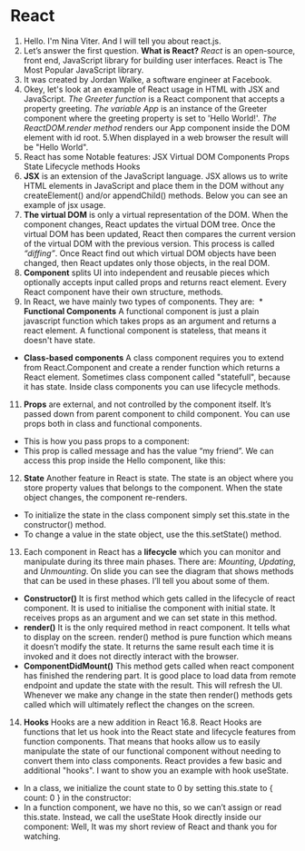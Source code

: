 # **React**
1. Hello. I'm Nina Viter. And I will tell you about react.js.
2. Let’s answer the first question. **What is React?**
*React* is an open-source, front end, JavaScript library for building user interfaces. React is The Most Popular JavaScript library.
3. It was created by Jordan Walke, a software engineer at Facebook.
4. Okey, let's look at an example of React usage in HTML with JSX and JavaScript.
*The Greeter function* is a React component that accepts a property greeting. 
*The variable App* is an instance of the Greeter component where the greeting property is set to 'Hello World!'. 
*The ReactDOM.render method* renders our App component inside the DOM element   with id root.
5.When displayed in a web browser the result will be "Hello World".
6. React has some Notable features:
    JSX
    Virtual DOM
    Components
    Props
    State
    Lifecycle methods
    Hooks
7. **JSX** is an extension of the JavaScript language.
JSX allows us to write HTML elements in JavaScript and place them in the DOM without any createElement()  and/or appendChild() methods.
Below you can see an example of jsx usage.
8. **The virtual DOM** is only a virtual representation of the DOM.
When the component changes, React updates the virtual DOM tree. Once the virtual DOM has been updated, React then compares the current version of the virtual DOM with the previous version. This process is called *“diffing”*.
Once React find out which virtual DOM objects have been changed, then React updates only those objects, in the real DOM.
9. **Component** splits UI into independent and reusable pieces which optionally accepts input called props and returns react element. Every React component have their own structure, methods.
10. In React, we have mainly two types of components. They are:
 ­­ * **Functional Components**
A functional component is just a plain javascript function which takes props as an argument and returns a react element. A functional component is stateless, that means  it doesn't have state.
  * **Class-based components**
A class component requires you to extend from React.Component and create a render function which returns a React element. Sometimes class component called "statefull", because it has state. Inside class components you can use lifecycle methods.
11. **Props** are external, and not controlled by the component itself. It’s passed down from parent component to child component. You can use props both in class and functional components.
  * This is how you pass props to a component:
  * This prop is called message and has the value “my friend”. We can access this prop inside the Hello component, like this:
12. **State**
Another feature in React is state. The state is an object where you store property values that belongs to the component. When the state object changes, the component re-renders.
  * To initialize the state in the class component simply set this.state  in the constructor() method.
  * To change a value in the state object, use the this.setState() method.
13. Each component in React has a **lifecycle** which you can monitor and manipulate during its three main phases.
There are: *Mounting*, *Updating*, and *Unmounting*.
On slide you can see the diagram that shows methods that can be used in these phases. I’ll tell you about some of them.
  * **Constructor()**
It is first method which gets called in the lifecycle of react component. It is used to initialise the component with initial state. It receives props as an argument and we can set state in this method.
  * **render()**
It is the only required method in react component. It tells what to display on the screen. render() method is pure function which means it doesn’t modify the state. It returns the same result each time it is invoked and it does not directly interact with the browser.
  * **ComponentDidMount()**
This method gets called when react component has finished the rendering part. It is good place to load data from remote endpoint and update the state with the result. This will refresh the UI. Whenever we make any change in the state then render() methods gets called which will ultimately reflect the changes on the screen.
14. **Hooks** 
Hooks are a new addition in React 16.8. React Hooks are functions that let us hook into the React state and lifecycle features from function components. That means that hooks allow us to easily manipulate the state of our functional component without needing to convert them into class components.
React provides a few basic and additional "hooks".
I want to show you an example with hook useState.
  * In a class, we initialize the count state to 0 by setting this.state to { count: 0 } in the constructor:
  * In a function component, we have no this, so we can’t assign or read this.state. Instead, we call the useState Hook directly inside our component:
Well, It was my short review of React and thank you for watching.
